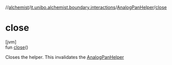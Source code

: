 //[alchemist](../../../index.md)/[it.unibo.alchemist.boundary.interactions](../index.md)/[AnalogPanHelper](index.md)/[close](close.md)

# close

[jvm]\
fun [close](close.md)()

Closes the helper. This invalidates the [AnalogPanHelper](index.md)

